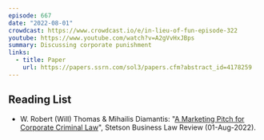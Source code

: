 ```yaml
---
episode: 667
date: "2022-08-01"
crowdcast: https://www.crowdcast.io/e/in-lieu-of-fun-episode-322
youtube: https://www.youtube.com/watch?v=A2gVvHxJBps
summary: Discussing corporate punishment
links:
  - title: Paper
    url: https://papers.ssrn.com/sol3/papers.cfm?abstract_id=4178259
---
```


## Reading List

- W. Robert (Will) Thomas & Mihailis Diamantis:
  "[A Marketing Pitch for Corporate Criminal Law](https://papers.ssrn.com/sol3/papers.cfm?abstract_id=4178259)",
  Stetson Business Law Review (01-Aug-2022).
